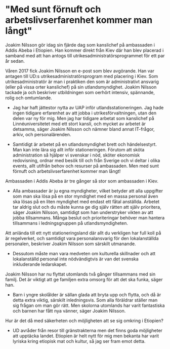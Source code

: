 # "Med sunt förnuft och arbetslivserfarenhet kommer man långt"

Joakim Nilsson gör idag sin fjärde dag som kanslichef på ambassaden i Addis Abeba i Etiopien. Han kommer direkt från Kiev där han blev placerad i samband med att han antogs till utrikesadministratörsprogrammet för ett par år sedan.

Våren 2017 fick Joakim Nilsson en e-post som blev avgörande. Han var antagen till UD:s utrikesadministratörsprogram med placering i Kiev. Som utrikesadministratör är man i praktiken den som är administrativt ansvarig (eller på vissa orter kanslichef) på sin utlandsmyndighet. Joakim Nilsson tackade ja och beskriver utbildningen som oerhört intensiv, spännande, rolig och omtumlande.

- Jag har haft jättestor nytta av UAP inför utlandsstationeringen. Jag hade ingen tidigare erfarenhet av att jobba i utrikesförvaltningen, utan den delen var ny för mig. Men jag har tidigare arbetat som kanslichef på Linnéuniversitetet med ett stort kansli, och mycket av arbetet är detsamma, säger Joakim Nilsson och nämner bland annat IT-frågor, arkiv, och personalärenden.

- Samtidigt är arbetet på en utlandsmyndighet brett och händelsestyrt. Man kan inte lära sig allt inför stationeringen. Förutom att sköta administration så hjälper vi svenskar i nöd, sköter ekonomisk redovisning, ordnar med besök till och från Sverige och vi deltar i olika events, allt utifrån behov och resurser på ambassaden. Men med sunt förnuft och arbetslivserfarenhet kommer man långt!

Ambassaden i Addis Abeba är tre gånger så stor som ambassaden i Kiev.

- Alla ambassader är ju egna myndigheter, vilket betyder att alla uppgifter som man ska lösa på en stor myndighet med en massa personal även ska lösas på en liten myndighet med endast ett fåtal anställda. Arbetet tar aldrig slut och du måste kunna ge dig själv rätten att själv prioritera, säger Joakim Nilsson, samtidigt som han understryker vikten av att jobba tillsammans. Många beslut och prioriteringar behöver man hantera tillsammans i ledningsgruppen på utlandsmyndigheten.

Att anlända till ett nytt stationeringsland där allt du verkligen har full koll på är regelverket, och samtidigt vara personalansvarig för den lokalanställda personalen, beskriver Joakim Nilsson som särskilt utmanande.

- Dessutom måste man vara medveten om kulturella skillnader och att lokalanställd personal inte nödvändigtvis är van det svenska inkluderande ledarskapet.

Joakim Nilsson har nu flyttat utomlands två gånger tillsammans med sin familj. Det är viktigt att ge familjen extra omsorg för att det ska funka, säger han.

- Barn i yngre skolålder är sällan glada att bryta upp och flytta, och då är detta extra viktig, särskilt inledningsvis. Som alla föräldrar ställer man sig frågan om man gör rätt. Men skolorna utomlands har varit fantastiska och barnen har fått nya vänner, säger Joakim Nilsson.

Hur är det då med säkerheten och möjligheten att se sig omkring i Etiopien?

- UD avråder från resor till gränstrakterna men det finns goda möjligheter att upptäcka landet. Etiopien är helt nytt för mig men bekanta har varit lyriska kring etiopisk mat och kultur, så jag ser fram emot detta.

